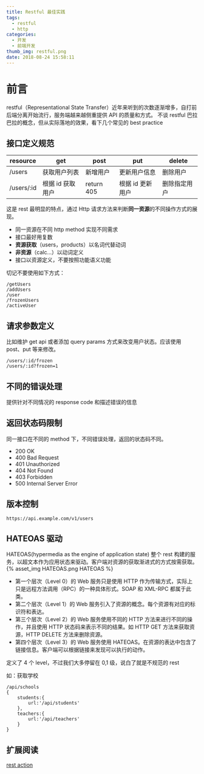 ```yaml
---
title: Restful 最佳实践
tags:
  - restful
  - http
categories:
  - 开发
  - 前端开发
thumb_img: restful.png
date: 2018-08-24 15:58:11
---
```


# 前言

restful（Representational State Transfer）近年来听到的次数逐渐增多，自打前后端分离开始流行，服务端越来越侧重提供 API 的质量和方式。
不谈 restful 巴拉巴拉的概念，但从实际落地的效果，看下几个常见的 best practice

## 接口定义规范

| resource   | get              | post       | put              | delete       |
| ---------- | ---------------- | ---------- | ---------------- | ------------ |
| /users     | 获取用户列表     | 新增用户   | 更新用户信息     | 删除用户     |
| /users/:id | 根据 id 获取用户 | return 405 | 根据 id 更新用户 | 删除指定用户 |

这是 rest 最明显的特点，通过 Http 请求方法来判断**同一资源**的不同操作方式的展现。

- 同一资源在不同 http method 实现不同需求
- 接口最好用复数
- **资源获取**（users，products）以名词代替动词
- **非资源**（calc...）以动词定义
- 接口以资源定义，不要按照功能语义功能

切记不要使用如下方式：

```
/getUsers
/addUsers
/user
/frozenUsers
/activeUser
```

## 请求参数定义

比如维护 get api 或者添加 query params 方式来改变用户状态。应该使用 post、put 等来修改。

```
/users/:id/frozen
/users/:id?frozen=1
```

## 不同的错误处理

提供针对不同情况的 response code 和描述错误的信息

## 返回状态码限制

同一接口在不同的 method 下，不同错误处理，返回的状态码不同。

- 200 OK
- 400 Bad Request
- 401 Unauthorized
- 404 Not Found
- 403 Forbidden
- 500 Internal Server Error

## 版本控制

```
https://api.example.com/v1/users
```

## HATEOAS 驱动

HATEOAS(hypermedia as the engine of application state)
整个 rest 构建的服务，以超文本作为应用状态来驱动。客户端对资源的获取渐进式的方式按需获取。
{% asset_img HATEOAS.png HATEOAS %}

- 第一个层次（Level 0）的 Web 服务只是使用 HTTP 作为传输方式，实际上只是远程方法调用（RPC）的一种具体形式。SOAP 和 XML-RPC 都属于此类。
- 第二个层次（Level 1）的 Web 服务引入了资源的概念。每个资源有对应的标识符和表达。
- 第三个层次（Level 2）的 Web 服务使用不同的 HTTP 方法来进行不同的操作，并且使用 HTTP 状态码来表示不同的结果。如 HTTP GET 方法来获取资源，HTTP DELETE 方法来删除资源。
- 第四个层次（Level 3）的 Web 服务使用 HATEOAS。在资源的表达中包含了链接信息。客户端可以根据链接来发现可以执行的动作。

定义了 4 个 level，不过我们大多停留在 0,1 级，说白了就是不规范的 rest

如：获取学校

```
/api/schools
{
    students:{
        url:'/api/students'
    },
    teachers:{
        url:'/api/teachers'
    }
}
```

## 扩展阅读

[rest action](https://github.com/waylau/rest-in-action)
